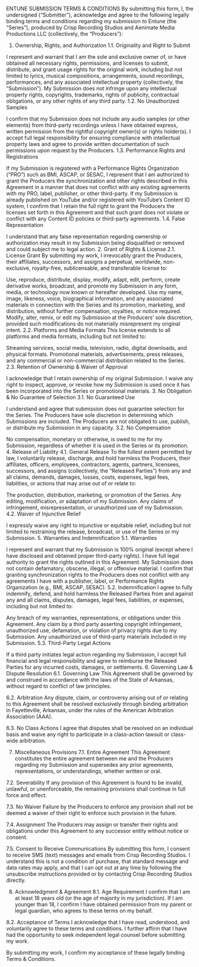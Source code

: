 ENTUNE SUBMISSION TERMS & CONDITIONS
By submitting this form, I, the undersigned (“Submitter”), acknowledge and agree to the following legally binding terms and conditions regarding my submission to Entune (the “Series”), produced by Crisp Recording Studios and Aenimate Media Productions LLC (collectively, the “Producers”):

1. Ownership, Rights, and Authorization
1.1. Originality and Right to Submit

I represent and warrant that I am the sole and exclusive owner of, or have obtained all necessary rights, permissions, and licenses to submit, distribute, and grant usage rights for the original work, including but not limited to lyrics, musical compositions, arrangements, sound recordings, performances, and any associated intellectual property (collectively, the “Submission”).
My Submission does not infringe upon any intellectual property rights, copyrights, trademarks, rights of publicity, contractual obligations, or any other rights of any third party.
1.2. No Unauthorized Samples

I confirm that my Submission does not include any audio samples (or other elements) from third-party recordings unless I have obtained express, written permission from the rightful copyright owner(s) or rights holder(s).
I accept full legal responsibility for ensuring compliance with intellectual property laws and agree to provide written documentation of such permissions upon request by the Producers.
1.3. Performance Rights and Registrations

If my Submission is registered with a Performance Rights Organization (“PRO”) such as BMI, ASCAP, or SESAC, I represent that I am authorized to grant the Producers the synchronization and other rights described in this Agreement in a manner that does not conflict with any existing agreements with my PRO, label, publisher, or other third-party.
If my Submission is already published on YouTube and/or registered with YouTube’s Content ID system, I confirm that I retain the full right to grant the Producers the licenses set forth in this Agreement and that such grant does not violate or conflict with any Content ID policies or third-party agreements.
1.4. False Representation

I understand that any false representation regarding ownership or authorization may result in my Submission being disqualified or removed and could subject me to legal action.
2. Grant of Rights & License
2.1. License Grant
By submitting my work, I irrevocably grant the Producers, their affiliates, successors, and assigns a perpetual, worldwide, non-exclusive, royalty-free, sublicensable, and transferable license to:

Use, reproduce, distribute, display, modify, adapt, edit, perform, create derivative works, broadcast, and promote my Submission in any form, media, or technology now known or hereafter developed.
Use my name, image, likeness, voice, biographical information, and any associated materials in connection with the Series and its promotion, marketing, and distribution, without further compensation, royalties, or notice required.
Modify, alter, remix, or edit my Submission at the Producers’ sole discretion, provided such modifications do not materially misrepresent my original intent.
2.2. Platforms and Media Formats
This license extends to all platforms and media formats, including but not limited to:

Streaming services, social media, television, radio, digital downloads, and physical formats.
Promotional materials, advertisements, press releases, and any commercial or non-commercial distribution related to the Series.
2.3. Retention of Ownership & Waiver of Approval

I acknowledge that I retain ownership of my original Submission.
I waive any right to inspect, approve, or revoke how my Submission is used once it has been incorporated into the Series or promotional materials.
3. No Obligation & No Guarantee of Selection
3.1. No Guaranteed Use

I understand and agree that submission does not guarantee selection for the Series.
The Producers have sole discretion in determining which Submissions are included.
The Producers are not obligated to use, publish, or distribute my Submission in any capacity.
3.2. No Compensation

No compensation, monetary or otherwise, is owed to me for my Submission, regardless of whether it is used in the Series or its promotion.
4. Release of Liability
4.1. General Release
To the fullest extent permitted by law, I voluntarily release, discharge, and hold harmless the Producers, their affiliates, officers, employees, contractors, agents, partners, licensees, successors, and assigns (collectively, the “Released Parties”) from any and all claims, demands, damages, losses, costs, expenses, legal fees, liabilities, or actions that may arise out of or relate to:

The production, distribution, marketing, or promotion of the Series.
Any editing, modification, or adaptation of my Submission.
Any claims of infringement, misrepresentation, or unauthorized use of my Submission.
4.2. Waiver of Injunctive Relief

I expressly waive any right to injunctive or equitable relief, including but not limited to restraining the release, broadcast, or use of the Series or my Submission.
5. Warranties and Indemnification
5.1. Warranties

I represent and warrant that my Submission is 100% original (except where I have disclosed and obtained proper third-party rights).
I have full legal authority to grant the rights outlined in this Agreement.
My Submission does not contain defamatory, obscene, illegal, or offensive material.
I confirm that granting synchronization rights to the Producers does not conflict with any agreements I have with a publisher, label, or Performance Rights Organization (e.g., BMI, ASCAP, SESAC).
5.2. Indemnification
I agree to fully indemnify, defend, and hold harmless the Released Parties from and against any and all claims, disputes, damages, legal fees, liabilities, or expenses, including but not limited to:

Any breach of my warranties, representations, or obligations under this Agreement.
Any claim by a third party asserting copyright infringement, unauthorized use, defamation, or violation of privacy rights due to my Submission.
Any unauthorized use of third-party materials included in my Submission.
5.3. Third-Party Legal Actions

If a third party initiates legal action regarding my Submission, I accept full financial and legal responsibility and agree to reimburse the Released Parties for any incurred costs, damages, or settlements.
6. Governing Law & Dispute Resolution
6.1. Governing Law
This Agreement shall be governed by and construed in accordance with the laws of the State of Arkansas, without regard to conflict of law principles.

6.2. Arbitration
Any dispute, claim, or controversy arising out of or relating to this Agreement shall be resolved exclusively through binding arbitration in Fayetteville, Arkansas, under the rules of the American Arbitration Association (AAA).

6.3. No Class Actions
I agree that disputes shall be resolved on an individual basis and waive any right to participate in a class-action lawsuit or class-wide arbitration.

7. Miscellaneous Provisions
7.1. Entire Agreement
This Agreement constitutes the entire agreement between me and the Producers regarding my Submission and supersedes any prior agreements, representations, or understandings, whether written or oral.

7.2. Severability
If any provision of this Agreement is found to be invalid, unlawful, or unenforceable, the remaining provisions shall continue in full force and effect.

7.3. No Waiver
Failure by the Producers to enforce any provision shall not be deemed a waiver of their right to enforce such provision in the future.

7.4. Assignment
The Producers may assign or transfer their rights and obligations under this Agreement to any successor entity without notice or consent.

7.5. Consent to Receive Communications
By submitting this form, I consent to receive SMS (text) messages and emails from Crisp Recording Studios. I understand this is not a condition of purchase, that standard message and data rates may apply, and that I can opt out at any time by following the unsubscribe instructions provided or by contacting Crisp Recording Studios directly.

8. Acknowledgment & Agreement
8.1. Age Requirement
I confirm that I am at least 18 years old (or the age of majority in my jurisdiction). If I am younger than 18, I confirm I have obtained permission from my parent or legal guardian, who agrees to these terms on my behalf.

8.2. Acceptance of Terms
I acknowledge that I have read, understood, and voluntarily agree to these terms and conditions. I further affirm that I have had the opportunity to seek independent legal counsel before submitting my work.

By submitting my work, I confirm my acceptance of these legally binding Terms & Conditions.
